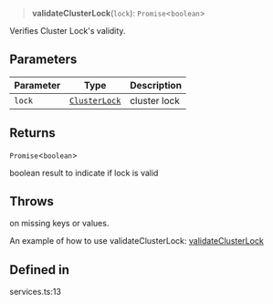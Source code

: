 > **validateClusterLock**(`lock`): `Promise`\<`boolean`\>

Verifies Cluster Lock's validity.

## Parameters

| Parameter | Type | Description |
| ------ | ------ | ------ |
| `lock` | [`ClusterLock`](../type-aliases/ClusterLock.md) | cluster lock |

## Returns

`Promise`\<`boolean`\>

boolean result to indicate if lock is valid

## Throws

on missing keys or values.

An example of how to use validateClusterLock:
[validateClusterLock](https://github.com/ObolNetwork/obol-sdk-examples/blob/main/TS-Example/index.ts#L127)

## Defined in

services.ts:13

